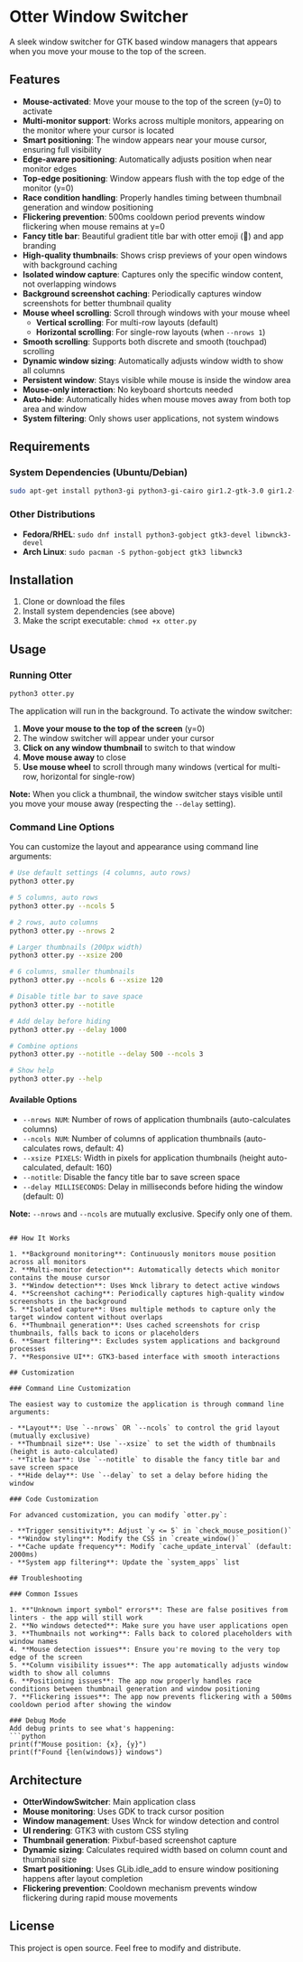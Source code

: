 # Otter Window Switcher

A sleek window switcher for GTK based window managers that appears when you move your mouse to the top of the screen.

## Features

- **Mouse-activated**: Move your mouse to the top of the screen (y=0) to activate
- **Multi-monitor support**: Works across multiple monitors, appearing on the monitor where your cursor is located
- **Smart positioning**: The window appears near your mouse cursor, ensuring full visibility
- **Edge-aware positioning**: Automatically adjusts position when near monitor edges
- **Top-edge positioning**: Window appears flush with the top edge of the monitor (y=0)
- **Race condition handling**: Properly handles timing between thumbnail generation and window positioning
- **Flickering prevention**: 500ms cooldown period prevents window flickering when mouse remains at y=0
- **Fancy title bar**: Beautiful gradient title bar with otter emoji (🦦) and app branding
- **High-quality thumbnails**: Shows crisp previews of your open windows with background caching
- **Isolated window capture**: Captures only the specific window content, not overlapping windows
- **Background screenshot caching**: Periodically captures window screenshots for better thumbnail quality
- **Mouse wheel scrolling**: Scroll through windows with your mouse wheel
  - **Vertical scrolling**: For multi-row layouts (default)
  - **Horizontal scrolling**: For single-row layouts (when `--nrows 1`)
- **Smooth scrolling**: Supports both discrete and smooth (touchpad) scrolling
- **Dynamic window sizing**: Automatically adjusts window width to show all columns
- **Persistent window**: Stays visible while mouse is inside the window area
- **Mouse-only interaction**: No keyboard shortcuts needed
- **Auto-hide**: Automatically hides when mouse moves away from both top area and window
- **System filtering**: Only shows user applications, not system windows

## Requirements

### System Dependencies (Ubuntu/Debian)
```bash
sudo apt-get install python3-gi python3-gi-cairo gir1.2-gtk-3.0 gir1.2-wnck-3.0
```

### Other Distributions
- **Fedora/RHEL**: `sudo dnf install python3-gobject gtk3-devel libwnck3-devel`
- **Arch Linux**: `sudo pacman -S python-gobject gtk3 libwnck3`

## Installation

1. Clone or download the files
2. Install system dependencies (see above)
3. Make the script executable: `chmod +x otter.py`

## Usage

### Running Otter
```bash
python3 otter.py
```

The application will run in the background. To activate the window switcher:

1. **Move your mouse to the top of the screen** (y=0)
2. The window switcher will appear under your cursor
3. **Click on any window thumbnail** to switch to that window
4. **Move mouse away** to close
5. **Use mouse wheel** to scroll through many windows (vertical for multi-row, horizontal for single-row)

**Note:** When you click a thumbnail, the window switcher stays visible until you move your mouse away (respecting the `--delay` setting).

### Command Line Options

You can customize the layout and appearance using command line arguments:

```bash
# Use default settings (4 columns, auto rows)
python3 otter.py

# 5 columns, auto rows
python3 otter.py --ncols 5

# 2 rows, auto columns
python3 otter.py --nrows 2

# Larger thumbnails (200px width)
python3 otter.py --xsize 200

# 6 columns, smaller thumbnails
python3 otter.py --ncols 6 --xsize 120

# Disable title bar to save space
python3 otter.py --notitle

# Add delay before hiding
python3 otter.py --delay 1000

# Combine options
python3 otter.py --notitle --delay 500 --ncols 3

# Show help
python3 otter.py --help
```

#### Available Options

- `--nrows NUM`: Number of rows of application thumbnails (auto-calculates columns)
- `--ncols NUM`: Number of columns of application thumbnails (auto-calculates rows, default: 4)  
- `--xsize PIXELS`: Width in pixels for application thumbnails (height auto-calculated, default: 160)
- `--notitle`: Disable the fancy title bar to save screen space
- `--delay MILLISECONDS`: Delay in milliseconds before hiding the window (default: 0)

**Note:** `--nrows` and `--ncols` are mutually exclusive. Specify only one of them. 
```

## How It Works

1. **Background monitoring**: Continuously monitors mouse position across all monitors
2. **Multi-monitor detection**: Automatically detects which monitor contains the mouse cursor
3. **Window detection**: Uses Wnck library to detect active windows
4. **Screenshot caching**: Periodically captures high-quality window screenshots in the background
5. **Isolated capture**: Uses multiple methods to capture only the target window content without overlaps
6. **Thumbnail generation**: Uses cached screenshots for crisp thumbnails, falls back to icons or placeholders
6. **Smart filtering**: Excludes system applications and background processes
7. **Responsive UI**: GTK3-based interface with smooth interactions

## Customization

### Command Line Customization

The easiest way to customize the application is through command line arguments:

- **Layout**: Use `--nrows` OR `--ncols` to control the grid layout (mutually exclusive)
- **Thumbnail size**: Use `--xsize` to set the width of thumbnails (height is auto-calculated)
- **Title bar**: Use `--notitle` to disable the fancy title bar and save screen space
- **Hide delay**: Use `--delay` to set a delay before hiding the window

### Code Customization

For advanced customization, you can modify `otter.py`:

- **Trigger sensitivity**: Adjust `y <= 5` in `check_mouse_position()`
- **Window styling**: Modify the CSS in `create_window()`
- **Cache update frequency**: Modify `cache_update_interval` (default: 2000ms)
- **System app filtering**: Update the `system_apps` list

## Troubleshooting

### Common Issues

1. **"Unknown import symbol" errors**: These are false positives from linters - the app will still work
2. **No windows detected**: Make sure you have user applications open
3. **Thumbnails not working**: Falls back to colored placeholders with window names
4. **Mouse detection issues**: Ensure you're moving to the very top edge of the screen
5. **Column visibility issues**: The app automatically adjusts window width to show all columns
6. **Positioning issues**: The app now properly handles race conditions between thumbnail generation and window positioning
7. **Flickering issues**: The app now prevents flickering with a 500ms cooldown period after showing the window

### Debug Mode
Add debug prints to see what's happening:
```python
print(f"Mouse position: {x}, {y}")
print(f"Found {len(windows)} windows")
```

## Architecture

- **OtterWindowSwitcher**: Main application class
- **Mouse monitoring**: Uses GDK to track cursor position
- **Window management**: Uses Wnck for window detection and control
- **UI rendering**: GTK3 with custom CSS styling
- **Thumbnail generation**: Pixbuf-based screenshot capture
- **Dynamic sizing**: Calculates required width based on column count and thumbnail size
- **Smart positioning**: Uses GLib.idle_add to ensure window positioning happens after layout completion
- **Flickering prevention**: Cooldown mechanism prevents window flickering during rapid mouse movements

## License

This project is open source. Feel free to modify and distribute.